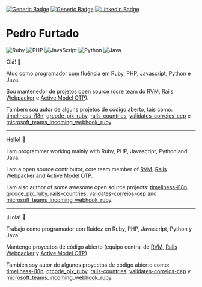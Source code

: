 <p align="left">

  [![Generic Badge](https://komarev.com/ghpvc/?username=pedrofurtado)](https://komarev.com/ghpvc/?username=pedrofurtado) [![Generic Badge](https://img.shields.io/badge/Programmer-Yes-green)](https://img.shields.io/badge/Programmer-Yes-green) [![Linkedin Badge](https://img.shields.io/badge/-Pedro&nbsp;Furtado-blue?style=flat-square&logo=Linkedin&logoColor=white&link=https://www.linkedin.com/in/pedro-furtado/)](https://www.linkedin.com/in/pedro-furtado/)
</p>

# Pedro Furtado

<p align="left">

  ![Ruby](https://img.shields.io/badge/ruby-%23CC342D.svg?style=for-the-badge&logo=ruby&logoColor=white) ![PHP](https://img.shields.io/badge/php-%23777BB4.svg?style=for-the-badge&logo=php&logoColor=white) ![JavaScript](https://img.shields.io/badge/javascript-%23323330.svg?style=for-the-badge&logo=javascript&logoColor=%23F7DF1E) ![Python](https://img.shields.io/badge/python-%2314354C.svg?style=for-the-badge&logo=python&logoColor=white) ![Java](https://img.shields.io/badge/Java-ED8B00?style=for-the-badge&logo=openjdk&logoColor=white)
</p>

Olá! :wave:

Atuo como programador com fluência em Ruby, PHP, Javascript, Python e Java.

Sou mantenedor de projetos open source (core team do [RVM](https://github.com/rvm/rvm), [Rails Webpacker](https://github.com/rails/webpacker) e [Active Model OTP](https://github.com/heapsource/active_model_otp)).

Também sou autor de alguns projetos de código aberto, tais como: [timeliness-i18n](https://github.com/pedrofurtado/timeliness-i18n), [qrcode_pix_ruby](https://github.com/pedrofurtado/qrcode_pix_ruby), [rails-countries](https://github.com/pedrofurtado/rails-countries), [validates-correios-cep](https://github.com/pedrofurtado/validates-correios-cep) e [microsoft_teams_incoming_webhook_ruby](https://github.com/pedrofurtado/microsoft_teams_incoming_webhook_ruby).

---

Hello! :wave: 

I am programmer working mainly with Ruby, PHP, Javascript, Python and Java.

I am a open source contributor, core team member of [RVM](https://github.com/rvm/rvm), [Rails Webpacker](https://github.com/rails/webpacker) and [Active Model OTP](https://github.com/heapsource/active_model_otp).

I am also author of some awesome open source projects: [timeliness-i18n](https://github.com/pedrofurtado/timeliness-i18n), [qrcode_pix_ruby](https://github.com/pedrofurtado/qrcode_pix_ruby), [rails-countries](https://github.com/pedrofurtado/rails-countries), [validates-correios-cep](https://github.com/pedrofurtado/validates-correios-cep) and [microsoft_teams_incoming_webhook_ruby](https://github.com/pedrofurtado/microsoft_teams_incoming_webhook_ruby).

---

¡Hola! :wave:

Trabajo como programador con fluidez en Ruby, PHP, Javascript, Python y Java.

Mantengo proyectos de código abierto (equipo central de [RVM](https://github.com/rvm/rvm), [Rails Webpacker](https://github.com/rails/webpacker) y [Active Model OTP](https://github.com/heapsource/active_model_otp)).

También soy autor de algunos proyectos de código abierto como: [timeliness-i18n](https://github.com/pedrofurtado/timeliness-i18n), [qrcode_pix_ruby](https://github.com/pedrofurtado/qrcode_pix_ruby), [rails-countries](https://github.com/pedrofurtado/rails-countries), [validates-correios-cep](https://github.com/pedrofurtado/validates-correios-cep) y [microsoft_teams_incoming_webhook_ruby](https://github.com/pedrofurtado/microsoft_teams_incoming_webhook_ruby).
